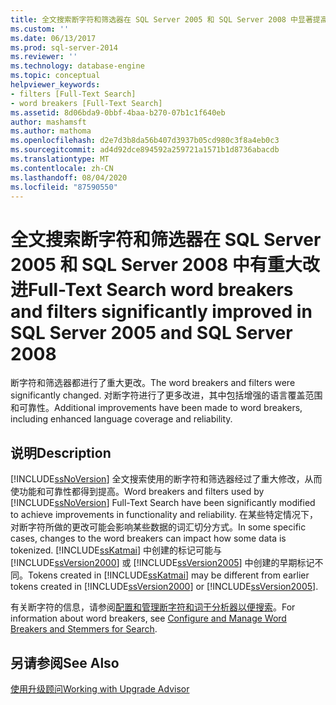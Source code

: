 ```yaml
---
title: 全文搜索断字符和筛选器在 SQL Server 2005 和 SQL Server 2008 中显著提高 |Microsoft Docs
ms.custom: ''
ms.date: 06/13/2017
ms.prod: sql-server-2014
ms.reviewer: ''
ms.technology: database-engine
ms.topic: conceptual
helpviewer_keywords:
- filters [Full-Text Search]
- word breakers [Full-Text Search]
ms.assetid: 8d06bda9-0bbf-4baa-b270-07b1c1f640eb
author: mashamsft
ms.author: mathoma
ms.openlocfilehash: d2e7d3b8da56b407d3937b05cd980c3f8a4eb0c3
ms.sourcegitcommit: ad4d92dce894592a259721a1571b1d8736abacdb
ms.translationtype: MT
ms.contentlocale: zh-CN
ms.lasthandoff: 08/04/2020
ms.locfileid: "87590550"
---
```

# <a name="full-text-search-word-breakers-and-filters-significantly-improved-in-sql-server-2005-and-sql-server-2008"></a><span data-ttu-id="008ce-102">全文搜索断字符和筛选器在 SQL Server 2005 和 SQL Server 2008 中有重大改进</span><span class="sxs-lookup"><span data-stu-id="008ce-102">Full-Text Search word breakers and filters significantly improved in SQL Server 2005 and SQL Server 2008</span></span>
  <span data-ttu-id="008ce-103">断字符和筛选器都进行了重大更改。</span><span class="sxs-lookup"><span data-stu-id="008ce-103">The word breakers and filters were significantly changed.</span></span> <span data-ttu-id="008ce-104">对断字符进行了更多改进，其中包括增强的语言覆盖范围和可靠性。</span><span class="sxs-lookup"><span data-stu-id="008ce-104">Additional improvements have been made to word breakers, including enhanced language coverage and reliability.</span></span>  
  
## <a name="description"></a><span data-ttu-id="008ce-105">说明</span><span class="sxs-lookup"><span data-stu-id="008ce-105">Description</span></span>  
 <span data-ttu-id="008ce-106">[!INCLUDE[ssNoVersion](../../includes/ssnoversion-md.md)] 全文搜索使用的断字符和筛选器经过了重大修改，从而使功能和可靠性都得到提高。</span><span class="sxs-lookup"><span data-stu-id="008ce-106">Word breakers and filters used by [!INCLUDE[ssNoVersion](../../includes/ssnoversion-md.md)] Full-Text Search have been significantly modified to achieve improvements in functionality and reliability.</span></span> <span data-ttu-id="008ce-107">在某些特定情况下，对断字符所做的更改可能会影响某些数据的词汇切分方式。</span><span class="sxs-lookup"><span data-stu-id="008ce-107">In some specific cases, changes to the word breakers can impact how some data is tokenized.</span></span> <span data-ttu-id="008ce-108">[!INCLUDE[ssKatmai](../../includes/sskatmai-md.md)] 中创建的标记可能与 [!INCLUDE[ssVersion2000](../../includes/ssversion2000-md.md)] 或 [!INCLUDE[ssVersion2005](../../includes/ssversion2005-md.md)] 中创建的早期标记不同。</span><span class="sxs-lookup"><span data-stu-id="008ce-108">Tokens created in [!INCLUDE[ssKatmai](../../includes/sskatmai-md.md)] may be different from earlier tokens created in [!INCLUDE[ssVersion2000](../../includes/ssversion2000-md.md)] or [!INCLUDE[ssVersion2005](../../includes/ssversion2005-md.md)].</span></span>  
  
 <span data-ttu-id="008ce-109">有关断字符的信息，请参阅[配置和管理断字符和词干分析器以便搜索](../../relational-databases/search/configure-and-manage-word-breakers-and-stemmers-for-search.md)。</span><span class="sxs-lookup"><span data-stu-id="008ce-109">For information about word breakers, see [Configure and Manage Word Breakers and Stemmers for Search](../../relational-databases/search/configure-and-manage-word-breakers-and-stemmers-for-search.md).</span></span>  
  
## <a name="see-also"></a><span data-ttu-id="008ce-110">另请参阅</span><span class="sxs-lookup"><span data-stu-id="008ce-110">See Also</span></span>  
 [<span data-ttu-id="008ce-111">使用升级顾问</span><span class="sxs-lookup"><span data-stu-id="008ce-111">Working with Upgrade Advisor</span></span>](../../../2014/sql-server/install/working-with-upgrade-advisor.md)  
  
  
